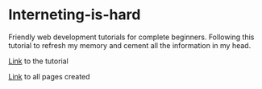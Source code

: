 # Interneting-is-hard
Friendly web development tutorials for complete beginners. Following this tutorial to refresh my memory and cement all the information in my head.

[Link](https://www.internetingishard.com/) to the tutorial

[Link](https://0xzaid.github.io/Interneting-is-hard/) to all pages created
